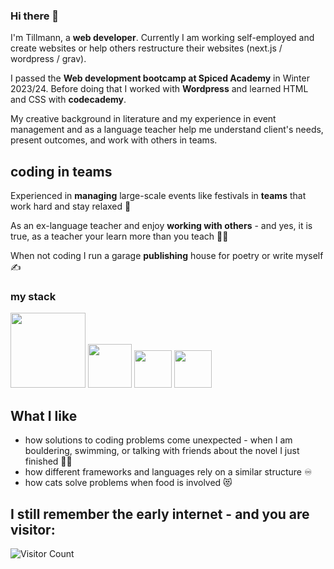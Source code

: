 ### Hi there 👋 

I'm Tillmann, a **web developer**. Currently I am working self-employed and create websites or help others restructure their websites (next.js / wordpress / grav). 

I passed the **Web development bootcamp at Spiced Academy** in Winter 2023/24. Before doing that I worked with **Wordpress** and learned HTML and CSS with **codecademy**.

My creative background in literature and my experience in event management and as a language teacher help me understand client's needs, present outcomes, and work with others in teams. 

## coding in teams

Experienced in **managing** large-scale events like festivals in **teams** that work hard and stay relaxed 🚂

As an ex-language teacher and enjoy **working with others** - and yes, it is true, as a teacher your learn more than you teach 👨‍🏫

When not coding I run a garage **publishing** house for poetry or write myself ✍️

### my stack

<p float="left">
<img src='https://upload.wikimedia.org/wikipedia/commons/thumb/1/10/CSS3_and_HTML5_logos_and_wordmarks.svg/2560px-CSS3_and_HTML5_logos_and_wordmarks.svg.png' width='120'>
<img src='https://cdn4.iconfinder.com/data/icons/logos-3/600/React.js_logo-512.png' width='70'>
<img src='https://upload.wikimedia.org/wikipedia/commons/6/6a/JavaScript-logo.png' width='60'>
<img src='https://upload.wikimedia.org/wikipedia/commons/thumb/4/4c/Typescript_logo_2020.svg/512px-Typescript_logo_2020.svg.png?20221110153201' width='60'>
</p>

## What I like
- how solutions to coding problems come unexpected - when I am bouldering, swimming, or talking with friends about the novel I just finished 🧗‍♂️
- how different frameworks and languages rely on a similar structure ♾️
- how cats solve problems when food is involved 😻

## I still remember the early internet - and you are visitor:
![Visitor Count](https://profile-counter.glitch.me/{TS-Severin}/count.svg)
